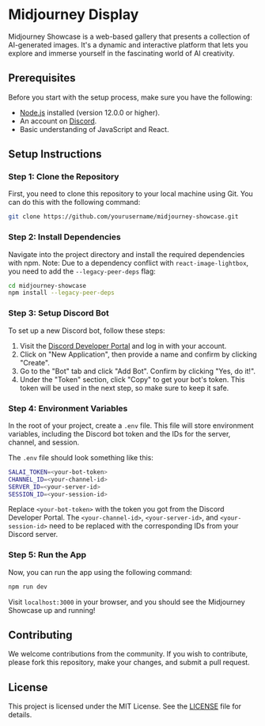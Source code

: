# Midjourney Display

Midjourney Showcase is a web-based gallery that presents a collection of AI-generated images. It's a dynamic and interactive platform that lets you explore and immerse yourself in the fascinating world of AI creativity.

## Prerequisites

Before you start with the setup process, make sure you have the following:

- [Node.js](https://nodejs.org/en/download/) installed (version 12.0.0 or higher).
- An account on [Discord](https://discord.com/).
- Basic understanding of JavaScript and React.

## Setup Instructions

### Step 1: Clone the Repository

First, you need to clone this repository to your local machine using Git. You can do this with the following command:

```bash
git clone https://github.com/yourusername/midjourney-showcase.git
```

### Step 2: Install Dependencies

Navigate into the project directory and install the required dependencies with npm. Note: Due to a dependency conflict with `react-image-lightbox`, you need to add the `--legacy-peer-deps` flag:

```bash
cd midjourney-showcase
npm install --legacy-peer-deps
```

### Step 3: Setup Discord Bot

To set up a new Discord bot, follow these steps:

1. Visit the [Discord Developer Portal](https://discord.com/developers/applications) and log in with your account.
2. Click on "New Application", then provide a name and confirm by clicking "Create".
3. Go to the "Bot" tab and click "Add Bot". Confirm by clicking "Yes, do it!".
4. Under the "Token" section, click "Copy" to get your bot's token. This token will be used in the next step, so make sure to keep it safe.

### Step 4: Environment Variables

In the root of your project, create a `.env` file. This file will store environment variables, including the Discord bot token and the IDs for the server, channel, and session.

The `.env` file should look something like this:

```bash
SALAI_TOKEN=<your-bot-token>
CHANNEL_ID=<your-channel-id>
SERVER_ID=<your-server-id>
SESSION_ID=<your-session-id>
```

Replace `<your-bot-token>` with the token you got from the Discord Developer Portal. The `<your-channel-id>`, `<your-server-id>`, and `<your-session-id>` need to be replaced with the corresponding IDs from your Discord server.

### Step 5: Run the App

Now, you can run the app using the following command:

```bash
npm run dev
```

Visit `localhost:3000` in your browser, and you should see the Midjourney Showcase up and running!

## Contributing

We welcome contributions from the community. If you wish to contribute, please fork this repository, make your changes, and submit a pull request.

## License

This project is licensed under the MIT License. See the [LICENSE](./LICENSE) file for details.

